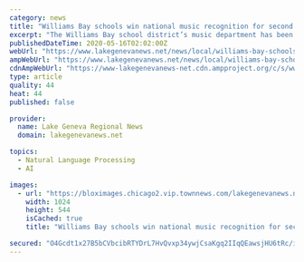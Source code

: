 ```yaml
---
category: news
title: "Williams Bay schools win national music recognition for second year"
excerpt: "The Williams Bay school district’s music department has been recognized for the second consecutive year with a 2020 Best Communities for Music Education Award."
publishedDateTime: 2020-05-16T02:02:00Z
webUrl: "https://www.lakegenevanews.net/news/local/williams-bay-schools-win-national-music-recognition-for-second-year/article_68e23a89-3687-5ddf-ad5e-f825376a3103.html"
ampWebUrl: "https://www.lakegenevanews.net/news/local/williams-bay-schools-win-national-music-recognition-for-second-year/article_68e23a89-3687-5ddf-ad5e-f825376a3103.amp.html"
cdnAmpWebUrl: "https://www-lakegenevanews-net.cdn.ampproject.org/c/s/www.lakegenevanews.net/news/local/williams-bay-schools-win-national-music-recognition-for-second-year/article_68e23a89-3687-5ddf-ad5e-f825376a3103.amp.html"
type: article
quality: 44
heat: 44
published: false

provider:
  name: Lake Geneva Regional News
  domain: lakegenevanews.net

topics:
  - Natural Language Processing
  - AI

images:
  - url: "https://bloximages.chicago2.vip.townnews.com/lakegenevanews.net/content/tncms/assets/v3/editorial/a/c9/ac9d88c6-592f-5876-848a-758e6fe59695/5ea707232a232.image.jpg?resize=1024%2C544"
    width: 1024
    height: 544
    isCached: true
    title: "Williams Bay schools win national music recognition for second year"

secured: "O4Gcdt1x27B5bCVbcibRTYDrL7HvQvxp34ywjCsaKgq2IIqQEawsjHU6tRc/iZ9cTgqSD0TqyoOimtcx7Qh3CiV4Ir4JycEVG/EMMwnBie1EGT7+Fm6NeCB01AH3JqrerlNaYz1MZ1ilM4xAqxL/EijjDUgTK9h+mGDnIMOm5kOu9r9HY+WNThTru59HnL8ke9XPoGkOS7/RntdVu0kBivw+EuVHiymW5Sco/Kl188H0pmC8CdslOuuXFZ4oKjtND9CzixPF/fH2EsQsKHxpGClJvQHMy9AVHA75Syg8/RZyZzA7F2HrlALjetP6WwpBxAhSzihkK7xxGCJhs24+4oQDkKqVNEjsY3TeC7eecveWRurbFDTabom6wRljjIJ6QI8D2ZRzcp1tIWGDwFoDScbml6QT5iJUb/1XzqJEgoBfUXGaO32lYiUOWB/OQoQg16VqDsZkiTXElJeJAR3DY/LH/5kqXk8ziBMeW0GA2ys=;pbsrhHWA4WjW0OcvtG9tZQ=="
---
```


